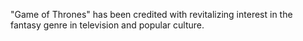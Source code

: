 "Game of Thrones" has been credited with revitalizing interest in the fantasy genre in television and popular culture.
